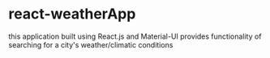 # react-weatherApp
this application built using React.js and Material-UI provides functionality of searching for a city's weather/climatic conditions
